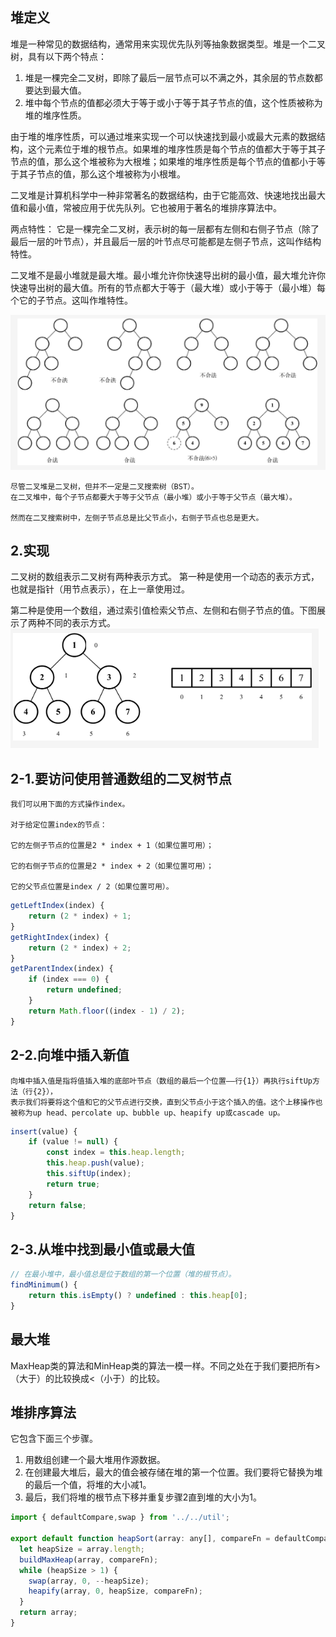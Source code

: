 ##  堆定义
堆是一种常见的数据结构，通常用来实现优先队列等抽象数据类型。堆是一个二叉树，具有以下两个特点：
1. 堆是一棵完全二叉树，即除了最后一层节点可以不满之外，其余层的节点数都要达到最大值。
2. 堆中每个节点的值都必须大于等于或小于等于其子节点的值，这个性质被称为堆的堆序性质。

由于堆的堆序性质，可以通过堆来实现一个可以快速找到最小或最大元素的数据结构，这个元素位于堆的根节点。如果堆的堆序性质是每个节点的值都大于等于其子节点的值，那么这个堆被称为大根堆；如果堆的堆序性质是每个节点的值都小于等于其子节点的值，那么这个堆被称为小根堆。

二叉堆是计算机科学中一种非常著名的数据结构，由于它能高效、快速地找出最大值和最小值，常被应用于优先队列。它也被用于著名的堆排序算法中。

两点特性：
它是一棵完全二叉树，表示树的每一层都有左侧和右侧子节点（除了最后一层的叶节点），并且最后一层的叶节点尽可能都是左侧子节点，这叫作结构特性。

二叉堆不是最小堆就是最大堆。最小堆允许你快速导出树的最小值，最大堆允许你快速导出树的最大值。所有的节点都大于等于（最大堆）或小于等于（最小堆）每个它的子节点。这叫作堆特性。

![](./图1堆.PNG)

```
尽管二叉堆是二叉树，但并不一定是二叉搜索树（BST）。
在二叉堆中，每个子节点都要大于等于父节点（最小堆）或小于等于父节点（最大堆）。

然而在二叉搜索树中，左侧子节点总是比父节点小，右侧子节点也总是更大。
```

##  2.实现
二叉树的数组表示二叉树有两种表示方式。
第一种是使用一个动态的表示方式，也就是指针（用节点表示），在上一章使用过。

第二种是使用一个数组，通过索引值检索父节点、左侧和右侧子节点的值。下图展示了两种不同的表示方式。
![](./图2堆.PNG)

##  2-1.要访问使用普通数组的二叉树节点
```
我们可以用下面的方式操作index。 

对于给定位置index的节点：

它的左侧子节点的位置是2 * index + 1（如果位置可用）；

它的右侧子节点的位置是2 * index + 2（如果位置可用）；

它的父节点位置是index / 2（如果位置可用）。
```

```javascript
getLeftIndex(index) {
    return (2 * index) + 1;
}
getRightIndex(index) {
    return (2 * index) + 2;
}
getParentIndex(index) {
    if (index === 0) {
        return undefined;
    }
    return Math.floor((index - 1) / 2);
}
```

##  2-2.向堆中插入新值
```
向堆中插入值是指将值插入堆的底部叶节点（数组的最后一个位置——行{1}）再执行siftUp方法（行{2}），
表示我们将要将这个值和它的父节点进行交换，直到父节点小于这个插入的值。这个上移操作也被称为up head、percolate up、bubble up、heapify up或cascade up。
```

```javascript
insert(value) {
    if (value != null) {
        const index = this.heap.length;
        this.heap.push(value);
        this.siftUp(index);
        return true;
    }
    return false;
}
```

##  2-3.从堆中找到最小值或最大值
```javascript
// 在最小堆中，最小值总是位于数组的第一个位置（堆的根节点）。
findMinimum() {
    return this.isEmpty() ? undefined : this.heap[0];
}
```

##  最大堆
MaxHeap类的算法和MinHeap类的算法一模一样。不同之处在于我们要把所有>（大于）的比较换成<（小于）的比较。

##  堆排序算法
它包含下面三个步骤。
1. 用数组创建一个最大堆用作源数据。
2. 在创建最大堆后，最大的值会被存储在堆的第一个位置。我们要将它替换为堆的最后一个值，将堆的大小减1。
3. 最后，我们将堆的根节点下移并重复步骤2直到堆的大小为1。

```javascript
import { defaultCompare,swap } from '../../util';

export default function heapSort(array: any[], compareFn = defaultCompare) {
  let heapSize = array.length;
  buildMaxHeap(array, compareFn);
  while (heapSize > 1) {
    swap(array, 0, --heapSize);
    heapify(array, 0, heapSize, compareFn);
  }
  return array;
}
```